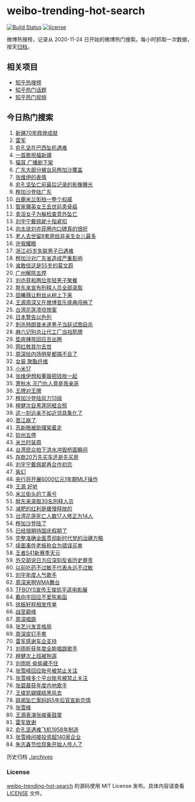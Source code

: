 # weibo-trending-hot-search

[![Build Status](https://github.com/justjavac/weibo-trending-hot-search/workflows/ci/badge.svg?branch=master)](https://github.com/justjavac/weibo-trending-hot-search/actions)
[![license](https://img.shields.io/github/license/justjavac/weibo-trending-hot-search)](https://github.com/justjavac/weibo-trending-hot-search/blob/master/LICENSE)

微博热搜榜，记录从 2020-11-24 日开始的微博热门搜索。每小时抓取一次数据，按天[归档](./archives)。

## 相关项目

- [知乎热搜榜](https://github.com/justjavac/zhihu-trending-top-search)
- [知乎热门话题](https://github.com/justjavac/zhihu-trending-hot-questions)
- [知乎热门视频](https://github.com/justjavac/zhihu-trending-hot-video)

## 今日热门搜索

<!-- BEGIN -->
<!-- 最后更新时间 Thu Sep 25 2025 06:34:39 GMT+0800 (China Standard Time) -->

1. [新疆70年辉煌成就](https://s.weibo.com//weibo?q=%23%E6%96%B0%E7%96%8670%E5%B9%B4%E8%BE%89%E7%85%8C%E6%88%90%E5%B0%B1%23&Refer=new_time)
1. [雷军](https://s.weibo.com//weibo?q=%E9%9B%B7%E5%86%9B&t=31&band_rank=22&Refer=top)
1. [俞孔坚在巴西坠机遇难](https://s.weibo.com//weibo?q=%23%E4%BF%9E%E5%AD%94%E5%9D%9A%E5%9C%A8%E5%B7%B4%E8%A5%BF%E5%9D%A0%E6%9C%BA%E9%81%87%E9%9A%BE%23&t=31&band_rank=1&Refer=top)
1. [一首歌祝福新疆](https://s.weibo.com//weibo?q=%23%E4%B8%80%E9%A6%96%E6%AD%8C%E7%A5%9D%E7%A6%8F%E6%96%B0%E7%96%86%23&t=31&band_rank=3&Refer=top)
1. [猫耳 广播剧下架](https://s.weibo.com//weibo?q=%E7%8C%AB%E8%80%B3%20%E5%B9%BF%E6%92%AD%E5%89%A7%E4%B8%8B%E6%9E%B6&t=31&band_rank=4&Refer=top)
1. [广东大部分被台风桦加沙覆盖](https://s.weibo.com//weibo?q=%23%E5%B9%BF%E4%B8%9C%E5%A4%A7%E9%83%A8%E5%88%86%E8%A2%AB%E5%8F%B0%E9%A3%8E%E6%A1%A6%E5%8A%A0%E6%B2%99%E8%A6%86%E7%9B%96%23&t=31&band_rank=10&Refer=top)
1. [张维伊的表情](https://s.weibo.com//weibo?q=%23%E5%BC%A0%E7%BB%B4%E4%BC%8A%E7%9A%84%E8%A1%A8%E6%83%85%23&t=31&band_rank=49&Refer=top)
1. [俞孔坚坠亡前最后记录的影像曝光](https://s.weibo.com//weibo?q=%23%E4%BF%9E%E5%AD%94%E5%9D%9A%E5%9D%A0%E4%BA%A1%E5%89%8D%E6%9C%80%E5%90%8E%E8%AE%B0%E5%BD%95%E7%9A%84%E5%BD%B1%E5%83%8F%E6%9B%9D%E5%85%89%23&t=31&band_rank=20&Refer=top)
1. [桦加沙登陆广东](https://s.weibo.com//weibo?q=%23%E6%A1%A6%E5%8A%A0%E6%B2%99%E7%99%BB%E9%99%86%E5%B9%BF%E4%B8%9C%23&t=31&band_rank=2&Refer=top)
1. [白鹿米兰街拍一整个权威](https://s.weibo.com//weibo?q=%23%E7%99%BD%E9%B9%BF%E7%B1%B3%E5%85%B0%E8%A1%97%E6%8B%8D%E4%B8%80%E6%95%B4%E4%B8%AA%E6%9D%83%E5%A8%81%23&t=31&band_rank=17&Refer=top)
1. [管家爆英女王去世前患骨癌](https://s.weibo.com//weibo?q=%E7%AE%A1%E5%AE%B6%E7%88%86%E8%8B%B1%E5%A5%B3%E7%8E%8B%E5%8E%BB%E4%B8%96%E5%89%8D%E6%82%A3%E9%AA%A8%E7%99%8C&t=31&band_rank=7&Refer=top)
1. [卖淫女子为躲检查意外坠亡](https://s.weibo.com//weibo?q=%23%E5%8D%96%E6%B7%AB%E5%A5%B3%E5%AD%90%E4%B8%BA%E8%BA%B2%E6%A3%80%E6%9F%A5%E6%84%8F%E5%A4%96%E5%9D%A0%E4%BA%A1%23&t=31&band_rank=12&Refer=top)
1. [刘宇宁戴佩妮十指紧扣](https://s.weibo.com//weibo?q=%23%E5%88%98%E5%AE%87%E5%AE%81%E6%88%B4%E4%BD%A9%E5%A6%AE%E5%8D%81%E6%8C%87%E7%B4%A7%E6%89%A3%23&t=31&band_rank=26&Refer=top)
1. [向太说刘亦菲圈内口碑真的很好](https://s.weibo.com//weibo?q=%23%E5%90%91%E5%A4%AA%E8%AF%B4%E5%88%98%E4%BA%A6%E8%8F%B2%E5%9C%88%E5%86%85%E5%8F%A3%E7%A2%91%E7%9C%9F%E7%9A%84%E5%BE%88%E5%A5%BD%23&t=31&band_rank=11&Refer=top)
1. [老人去世留8套房给非亲生女儿最多](https://s.weibo.com//weibo?q=%23%E8%80%81%E4%BA%BA%E5%8E%BB%E4%B8%96%E7%95%998%E5%A5%97%E6%88%BF%E7%BB%99%E9%9D%9E%E4%BA%B2%E7%94%9F%E5%A5%B3%E5%84%BF%E6%9C%80%E5%A4%9A%23&t=31&band_rank=35&Refer=top)
1. [许我耀眼](https://s.weibo.com//weibo?q=%E8%AE%B8%E6%88%91%E8%80%80%E7%9C%BC&t=31&band_rank=5&Refer=top)
1. [浙江45岁失联男子已遇难](https://s.weibo.com//weibo?q=%23%E6%B5%99%E6%B1%9F45%E5%B2%81%E5%A4%B1%E8%81%94%E7%94%B7%E5%AD%90%E5%B7%B2%E9%81%87%E9%9A%BE%23&t=31&band_rank=47&Refer=top)
1. [桦加沙对广东省造成严重影响](https://s.weibo.com//weibo?q=%23%E6%A1%A6%E5%8A%A0%E6%B2%99%E5%AF%B9%E5%B9%BF%E4%B8%9C%E7%9C%81%E9%80%A0%E6%88%90%E4%B8%A5%E9%87%8D%E5%BD%B1%E5%93%8D%23&t=31&band_rank=37&Refer=top)
1. [谁敢信这是55岁的莫文蔚](https://s.weibo.com//weibo?q=%E8%B0%81%E6%95%A2%E4%BF%A1%E8%BF%99%E6%98%AF55%E5%B2%81%E7%9A%84%E8%8E%AB%E6%96%87%E8%94%9A&t=31&band_rank=18&Refer=top)
1. [广州解除五停](https://s.weibo.com//weibo?q=%23%E5%B9%BF%E5%B7%9E%E8%A7%A3%E9%99%A4%E4%BA%94%E5%81%9C%23&t=31&band_rank=15&Refer=top)
1. [刘亦菲和两位年轻男子聚餐](https://s.weibo.com//weibo?q=%23%E5%88%98%E4%BA%A6%E8%8F%B2%E5%92%8C%E4%B8%A4%E4%BD%8D%E5%B9%B4%E8%BD%BB%E7%94%B7%E5%AD%90%E8%81%9A%E9%A4%90%23&t=31&band_rank=21&Refer=top)
1. [胖东来宣布刑释人员全部录取](https://s.weibo.com//weibo?q=%23%E8%83%96%E4%B8%9C%E6%9D%A5%E5%AE%A3%E5%B8%83%E5%88%91%E9%87%8A%E4%BA%BA%E5%91%98%E5%85%A8%E9%83%A8%E5%BD%95%E5%8F%96%23&t=31&band_rank=23&Refer=top)
1. [田曦薇让粉丝从树上下来](https://s.weibo.com//weibo?q=%23%E7%94%B0%E6%9B%A6%E8%96%87%E8%AE%A9%E7%B2%89%E4%B8%9D%E4%BB%8E%E6%A0%91%E4%B8%8A%E4%B8%8B%E6%9D%A5%23&t=31&band_rank=33&Refer=top)
1. [王源周深又在微博音乐盛典闯祸了](https://s.weibo.com//weibo?q=%23%E7%8E%8B%E6%BA%90%E5%91%A8%E6%B7%B1%E5%8F%88%E5%9C%A8%E5%BE%AE%E5%8D%9A%E9%9F%B3%E4%B9%90%E7%9B%9B%E5%85%B8%E9%97%AF%E7%A5%B8%E4%BA%86%23&t=31&band_rank=19&Refer=top)
1. [台湾花莲溃坝惨案](https://s.weibo.com//weibo?q=%E5%8F%B0%E6%B9%BE%E8%8A%B1%E8%8E%B2%E6%BA%83%E5%9D%9D%E6%83%A8%E6%A1%88&t=31&band_rank=36&Refer=top)
1. [日本警告以色列](https://s.weibo.com//weibo?q=%23%E6%97%A5%E6%9C%AC%E8%AD%A6%E5%91%8A%E4%BB%A5%E8%89%B2%E5%88%97%23&t=31&band_rank=40&Refer=top)
1. [刺杀特朗普未遂男子当庭试图自杀](https://s.weibo.com//weibo?q=%23%E5%88%BA%E6%9D%80%E7%89%B9%E6%9C%97%E6%99%AE%E6%9C%AA%E9%81%82%E7%94%B7%E5%AD%90%E5%BD%93%E5%BA%AD%E8%AF%95%E5%9B%BE%E8%87%AA%E6%9D%80%23&t=31&band_rank=46&Refer=top)
1. [麻六记别总让代工厂当挡箭牌](https://s.weibo.com//weibo?q=%23%E9%BA%BB%E5%85%AD%E8%AE%B0%E5%88%AB%E6%80%BB%E8%AE%A9%E4%BB%A3%E5%B7%A5%E5%8E%82%E5%BD%93%E6%8C%A1%E7%AE%AD%E7%89%8C%23&t=31&band_rank=38&Refer=top)
1. [垫底辣孩回应丑出圈](https://s.weibo.com//weibo?q=%23%E5%9E%AB%E5%BA%95%E8%BE%A3%E5%AD%A9%E5%9B%9E%E5%BA%94%E4%B8%91%E5%87%BA%E5%9C%88%23&t=31&band_rank=16&Refer=top)
1. [网红敖其尔去世](https://s.weibo.com//weibo?q=%23%E7%BD%91%E7%BA%A2%E6%95%96%E5%85%B6%E5%B0%94%E5%8E%BB%E4%B8%96%23&t=31&band_rank=30&Refer=top)
1. [周深给内场明星都搞不会了](https://s.weibo.com//weibo?q=%E5%91%A8%E6%B7%B1%E7%BB%99%E5%86%85%E5%9C%BA%E6%98%8E%E6%98%9F%E9%83%BD%E6%90%9E%E4%B8%8D%E4%BC%9A%E4%BA%86&t=31&band_rank=9&Refer=top)
1. [女装 聚酯纤维](https://s.weibo.com//weibo?q=%E5%A5%B3%E8%A3%85%20%E8%81%9A%E9%85%AF%E7%BA%A4%E7%BB%B4&t=31&band_rank=25&Refer=top)
1. [小米17](https://s.weibo.com//weibo?q=%E5%B0%8F%E7%B1%B317&t=31&band_rank=39&Refer=top)
1. [张维伊想和董璇把钱放一起](https://s.weibo.com//weibo?q=%E5%BC%A0%E7%BB%B4%E4%BC%8A%E6%83%B3%E5%92%8C%E8%91%A3%E7%92%87%E6%8A%8A%E9%92%B1%E6%94%BE%E4%B8%80%E8%B5%B7&t=31&band_rank=33&Refer=top)
1. [萧秋水 灭门仇人竟是我亲哥](https://s.weibo.com//weibo?q=%E8%90%A7%E7%A7%8B%E6%B0%B4%20%E7%81%AD%E9%97%A8%E4%BB%87%E4%BA%BA%E7%AB%9F%E6%98%AF%E6%88%91%E4%BA%B2%E5%93%A5&t=31&band_rank=41&Refer=top)
1. [王牌对王牌](https://s.weibo.com//weibo?q=%E7%8E%8B%E7%89%8C%E5%AF%B9%E7%8E%8B%E7%89%8C&t=31&band_rank=32&Refer=top)
1. [桦加沙登陆风力13级](https://s.weibo.com//weibo?q=%23%E6%A1%A6%E5%8A%A0%E6%B2%99%E7%99%BB%E9%99%86%E9%A3%8E%E5%8A%9B13%E7%BA%A7%23&t=31&band_rank=28&Refer=top)
1. [檀健次目黑莲同框合照](https://s.weibo.com//weibo?q=%23%E6%AA%80%E5%81%A5%E6%AC%A1%E7%9B%AE%E9%BB%91%E8%8E%B2%E5%90%8C%E6%A1%86%E5%90%88%E7%85%A7%23&t=31&band_rank=50&Refer=top)
1. [这一刻远亲不如近邻具象化了](https://s.weibo.com//weibo?q=%23%E8%BF%99%E4%B8%80%E5%88%BB%E8%BF%9C%E4%BA%B2%E4%B8%8D%E5%A6%82%E8%BF%91%E9%82%BB%E5%85%B7%E8%B1%A1%E5%8C%96%E4%BA%86%23&t=31&band_rank=49&Refer=top)
1. [晋江崩了](https://s.weibo.com//weibo?q=%E6%99%8B%E6%B1%9F%E5%B4%A9%E4%BA%86&t=31&band_rank=17&Refer=top)
1. [苏新皓被助理架着走](https://s.weibo.com//weibo?q=%E8%8B%8F%E6%96%B0%E7%9A%93%E8%A2%AB%E5%8A%A9%E7%90%86%E6%9E%B6%E7%9D%80%E8%B5%B0&t=31&band_rank=8&Refer=top)
1. [钦州五停](https://s.weibo.com//weibo?q=%23%E9%92%A6%E5%B7%9E%E4%BA%94%E5%81%9C%23&t=31&band_rank=28&Refer=top)
1. [米兰时装周](https://s.weibo.com//weibo?q=%E7%B1%B3%E5%85%B0%E6%97%B6%E8%A3%85%E5%91%A8&t=31&band_rank=32&Refer=top)
1. [台湾民众拍下洪水冲毁桥面瞬间](https://s.weibo.com//weibo?q=%23%E5%8F%B0%E6%B9%BE%E6%B0%91%E4%BC%97%E6%8B%8D%E4%B8%8B%E6%B4%AA%E6%B0%B4%E5%86%B2%E6%AF%81%E6%A1%A5%E9%9D%A2%E7%9E%AC%E9%97%B4%23&t=31&band_rank=10&Refer=top)
1. [存款20万先买车还是先买房](https://s.weibo.com//weibo?q=%23%E5%AD%98%E6%AC%BE20%E4%B8%87%E5%85%88%E4%B9%B0%E8%BD%A6%E8%BF%98%E6%98%AF%E5%85%88%E4%B9%B0%E6%88%BF%23&t=31&band_rank=45&Refer=top)
1. [刘宇宁戴佩妮再合作初恋](https://s.weibo.com//weibo?q=%23%E5%88%98%E5%AE%87%E5%AE%81%E6%88%B4%E4%BD%A9%E5%A6%AE%E5%86%8D%E5%90%88%E4%BD%9C%E5%88%9D%E6%81%8B%23&t=31&band_rank=48&Refer=top)
1. [紫幻](https://s.weibo.com//weibo?q=%E7%B4%AB%E5%B9%BB&t=31&band_rank=24&Refer=top)
1. [央行将开展6000亿元1年期MLF操作](https://s.weibo.com//weibo?q=%23%E5%A4%AE%E8%A1%8C%E5%B0%86%E5%BC%80%E5%B1%956000%E4%BA%BF%E5%85%831%E5%B9%B4%E6%9C%9FMLF%E6%93%8D%E4%BD%9C%23&t=31&band_rank=49&Refer=top)
1. [王源 好听](https://s.weibo.com//weibo?q=%E7%8E%8B%E6%BA%90%20%E5%A5%BD%E5%90%AC&t=31&band_rank=14&Refer=top)
1. [米兰街头的丁禹兮](https://s.weibo.com//weibo?q=%E7%B1%B3%E5%85%B0%E8%A1%97%E5%A4%B4%E7%9A%84%E4%B8%81%E7%A6%B9%E5%85%AE&t=31&band_rank=41&Refer=top)
1. [胖东来录取30名刑释人员](https://s.weibo.com//weibo?q=%23%E8%83%96%E4%B8%9C%E6%9D%A5%E5%BD%95%E5%8F%9630%E5%90%8D%E5%88%91%E9%87%8A%E4%BA%BA%E5%91%98%23&t=31&band_rank=50&Refer=top)
1. [减肥的红利是缓慢释放的](https://s.weibo.com//weibo?q=%23%E5%87%8F%E8%82%A5%E7%9A%84%E7%BA%A2%E5%88%A9%E6%98%AF%E7%BC%93%E6%85%A2%E9%87%8A%E6%94%BE%E7%9A%84%23&t=31&band_rank=40&Refer=top)
1. [台湾花莲死亡人数17人修正为14人](https://s.weibo.com//weibo?q=%23%E5%8F%B0%E6%B9%BE%E8%8A%B1%E8%8E%B2%E6%AD%BB%E4%BA%A1%E4%BA%BA%E6%95%B017%E4%BA%BA%E4%BF%AE%E6%AD%A3%E4%B8%BA14%E4%BA%BA%23&t=31&band_rank=10&Refer=top)
1. [桦加沙登陆了](https://s.weibo.com//weibo?q=%23%E6%A1%A6%E5%8A%A0%E6%B2%99%E7%99%BB%E9%99%86%E4%BA%86%23&t=31&band_rank=19&Refer=top)
1. [已经很期待国庆假期了](https://s.weibo.com//weibo?q=%23%E5%B7%B2%E7%BB%8F%E5%BE%88%E6%9C%9F%E5%BE%85%E5%9B%BD%E5%BA%86%E5%81%87%E6%9C%9F%E4%BA%86%23&t=31&band_rank=30&Refer=top)
1. [完整准确全面贯彻新时代党的治疆方略](https://s.weibo.com//weibo?q=%23%E5%AE%8C%E6%95%B4%E5%87%86%E7%A1%AE%E5%85%A8%E9%9D%A2%E8%B4%AF%E5%BD%BB%E6%96%B0%E6%97%B6%E4%BB%A3%E5%85%9A%E7%9A%84%E6%B2%BB%E7%96%86%E6%96%B9%E7%95%A5%23&Refer=new_time)
1. [续面事件老板称会为错误买单](https://s.weibo.com//weibo?q=%23%E7%BB%AD%E9%9D%A2%E4%BA%8B%E4%BB%B6%E8%80%81%E6%9D%BF%E7%A7%B0%E4%BC%9A%E4%B8%BA%E9%94%99%E8%AF%AF%E4%B9%B0%E5%8D%95%23&t=31&band_rank=10&Refer=top)
1. [王者S41新赛季天元](https://s.weibo.com//weibo?q=%E7%8E%8B%E8%80%85S41%E6%96%B0%E8%B5%9B%E5%AD%A3%E5%A4%A9%E5%85%83&t=31&band_rank=27&Refer=top)
1. [外交部说日方应深刻反省历史罪责](https://s.weibo.com//weibo?q=%23%E5%A4%96%E4%BA%A4%E9%83%A8%E8%AF%B4%E6%97%A5%E6%96%B9%E5%BA%94%E6%B7%B1%E5%88%BB%E5%8F%8D%E7%9C%81%E5%8E%86%E5%8F%B2%E7%BD%AA%E8%B4%A3%23&t=31&band_rank=10&Refer=top)
1. [以前吃药不过敏不代表永远不过敏](https://s.weibo.com//weibo?q=%23%E4%BB%A5%E5%89%8D%E5%90%83%E8%8D%AF%E4%B8%8D%E8%BF%87%E6%95%8F%E4%B8%8D%E4%BB%A3%E8%A1%A8%E6%B0%B8%E8%BF%9C%E4%B8%8D%E8%BF%87%E6%95%8F%23&t=31&band_rank=48&Refer=top)
1. [刘宇年度人气歌手](https://s.weibo.com//weibo?q=%23%E5%88%98%E5%AE%87%E5%B9%B4%E5%BA%A6%E4%BA%BA%E6%B0%94%E6%AD%8C%E6%89%8B%23&t=31&band_rank=46&Refer=top)
1. [周深来啊WMA舞台](https://s.weibo.com//weibo?q=%23%E5%91%A8%E6%B7%B1%E6%9D%A5%E5%95%8AWMA%E8%88%9E%E5%8F%B0%23&t=31&band_rank=29&Refer=top)
1. [TFBOYS宣传王俊凯平遥电影展](https://s.weibo.com//weibo?q=%23TFBOYS%E5%AE%A3%E4%BC%A0%E7%8E%8B%E4%BF%8A%E5%87%AF%E5%B9%B3%E9%81%A5%E7%94%B5%E5%BD%B1%E5%B1%95%23&t=31&band_rank=37&Refer=top)
1. [戴向宇回应不爱陈紫函](https://s.weibo.com//weibo?q=%23%E6%88%B4%E5%90%91%E5%AE%87%E5%9B%9E%E5%BA%94%E4%B8%8D%E7%88%B1%E9%99%88%E7%B4%AB%E5%87%BD%23&t=31&band_rank=48&Refer=top)
1. [徐振轩程相发传单](https://s.weibo.com//weibo?q=%23%E5%BE%90%E6%8C%AF%E8%BD%A9%E7%A8%8B%E7%9B%B8%E5%8F%91%E4%BC%A0%E5%8D%95%23&t=31&band_rank=29&Refer=top)
1. [战至巅峰](https://s.weibo.com//weibo?q=%E6%88%98%E8%87%B3%E5%B7%85%E5%B3%B0&t=31&band_rank=49&Refer=top)
1. [周深唱跳](https://s.weibo.com//weibo?q=%E5%91%A8%E6%B7%B1%E5%94%B1%E8%B7%B3&t=31&band_rank=29&Refer=top)
1. [张艺兴发言格局](https://s.weibo.com//weibo?q=%23%E5%BC%A0%E8%89%BA%E5%85%B4%E5%8F%91%E8%A8%80%E6%A0%BC%E5%B1%80%23&t=31&band_rank=48&Refer=top)
1. [周深皮钉手套](https://s.weibo.com//weibo?q=%E5%91%A8%E6%B7%B1%E7%9A%AE%E9%92%89%E6%89%8B%E5%A5%97&t=31&band_rank=34&Refer=top)
1. [雷军感谢车企支持](https://s.weibo.com//weibo?q=%23%E9%9B%B7%E5%86%9B%E6%84%9F%E8%B0%A2%E8%BD%A6%E4%BC%81%E6%94%AF%E6%8C%81%23&t=31&band_rank=50&Refer=top)
1. [刘雨昕获年度全能唱跳歌手](https://s.weibo.com//weibo?q=%23%E5%88%98%E9%9B%A8%E6%98%95%E8%8E%B7%E5%B9%B4%E5%BA%A6%E5%85%A8%E8%83%BD%E5%94%B1%E8%B7%B3%E6%AD%8C%E6%89%8B%23&t=31&band_rank=43&Refer=top)
1. [檀健次上班被狗遛](https://s.weibo.com//weibo?q=%E6%AA%80%E5%81%A5%E6%AC%A1%E4%B8%8A%E7%8F%AD%E8%A2%AB%E7%8B%97%E9%81%9B&t=31&band_rank=44&Refer=top)
1. [刘雨昕 偷偷藏不住](https://s.weibo.com//weibo?q=%E5%88%98%E9%9B%A8%E6%98%95%20%E5%81%B7%E5%81%B7%E8%97%8F%E4%B8%8D%E4%BD%8F&t=31&band_rank=48&Refer=top)
1. [张雪峰回应账号被禁止关注](https://s.weibo.com//weibo?q=%23%E5%BC%A0%E9%9B%AA%E5%B3%B0%E5%9B%9E%E5%BA%94%E8%B4%A6%E5%8F%B7%E8%A2%AB%E7%A6%81%E6%AD%A2%E5%85%B3%E6%B3%A8%23&t=31&band_rank=13&Refer=top)
1. [张雪峰多个平台账号被禁止关注](https://s.weibo.com//weibo?q=%23%E5%BC%A0%E9%9B%AA%E5%B3%B0%E5%A4%9A%E4%B8%AA%E5%B9%B3%E5%8F%B0%E8%B4%A6%E5%8F%B7%E8%A2%AB%E7%A6%81%E6%AD%A2%E5%85%B3%E6%B3%A8%23&t=31&band_rank=19&Refer=top)
1. [张碧晨获年度内地歌手](https://s.weibo.com//weibo?q=%23%E5%BC%A0%E7%A2%A7%E6%99%A8%E8%8E%B7%E5%B9%B4%E5%BA%A6%E5%86%85%E5%9C%B0%E6%AD%8C%E6%89%8B%23&t=31&band_rank=44&Refer=top)
1. [王俊凯蝴蝶结黑风衣](https://s.weibo.com//weibo?q=%E7%8E%8B%E4%BF%8A%E5%87%AF%E8%9D%B4%E8%9D%B6%E7%BB%93%E9%BB%91%E9%A3%8E%E8%A1%A3&t=31&band_rank=41&Refer=top)
1. [姐弟坠亡案妈妈5年后官宣新恋情](https://s.weibo.com//weibo?q=%23%E5%A7%90%E5%BC%9F%E5%9D%A0%E4%BA%A1%E6%A1%88%E5%A6%88%E5%A6%885%E5%B9%B4%E5%90%8E%E5%AE%98%E5%AE%A3%E6%96%B0%E6%81%8B%E6%83%85%23&t=31&band_rank=6&Refer=top)
1. [张雪峰](https://s.weibo.com//weibo?q=%E5%BC%A0%E9%9B%AA%E5%B3%B0&t=31&band_rank=34&Refer=top)
1. [王源表演张峻豪鼓掌](https://s.weibo.com//weibo?q=%E7%8E%8B%E6%BA%90%E8%A1%A8%E6%BC%94%E5%BC%A0%E5%B3%BB%E8%B1%AA%E9%BC%93%E6%8E%8C&t=31&band_rank=29&Refer=top)
1. [雷军致谢](https://s.weibo.com//weibo?q=%23%E9%9B%B7%E5%86%9B%E8%87%B4%E8%B0%A2%23&t=31&band_rank=31&Refer=top)
1. [俞孔坚遇难飞机1958年制造](https://s.weibo.com//weibo?q=%23%E4%BF%9E%E5%AD%94%E5%9D%9A%E9%81%87%E9%9A%BE%E9%A3%9E%E6%9C%BA1958%E5%B9%B4%E5%88%B6%E9%80%A0%23&t=31&band_rank=42&Refer=top)
1. [张雪峰间接投资超140家企业](https://s.weibo.com//weibo?q=%23%E5%BC%A0%E9%9B%AA%E5%B3%B0%E9%97%B4%E6%8E%A5%E6%8A%95%E8%B5%84%E8%B6%85140%E5%AE%B6%E4%BC%81%E4%B8%9A%23&t=31&band_rank=43&Refer=top)
1. [朱志鑫节俭现象开始人传人了](https://s.weibo.com//weibo?q=%E6%9C%B1%E5%BF%97%E9%91%AB%E8%8A%82%E4%BF%AD%E7%8E%B0%E8%B1%A1%E5%BC%80%E5%A7%8B%E4%BA%BA%E4%BC%A0%E4%BA%BA%E4%BA%86&t=31&band_rank=45&Refer=top)

<!-- END -->

历史归档 [./archives](./archives)

### License

[weibo-trending-hot-search](https://github.com/justjavac/weibo-trending-hot-search) 的源码使用 MIT License
发布。具体内容请查看 [LICENSE](./LICENSE) 文件。
